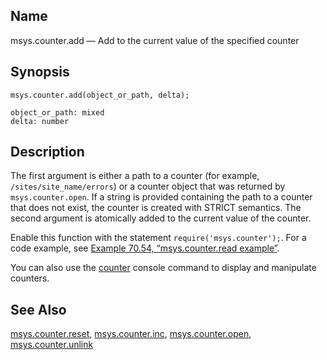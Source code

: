 <a name="lua.ref.msys.counter.add"></a>
## Name

msys.counter.add — Add to the current value of the specified counter

<a name="idp17778752"></a>
## Synopsis

`msys.counter.add(object_or_path, delta);`

```
object_or_path: mixed
delta: number
```
<a name="idp17781712"></a>
## Description

The first argument is either a path to a counter (for example, `/sites/site_name/errors`) or a counter object that was returned by `msys.counter.open`. If a string is provided containing the path to a counter that does not exist, the counter is created with STRICT semantics. The second argument is atomically added to the current value of the counter.

Enable this function with the statement `require('msys.counter');`. For a code example, see [Example 70.54, “msys.counter.read example”](lua.ref.msys.counter.read.php#lua.ref.msys.counter.read.example "Example 70.54. msys.counter.read example").

You can also use the [counter](console_commands.counter.php "counter") console command to display and manipulate counters.

<a name="idp17787376"></a>
## See Also

[msys.counter.reset](lua.ref.msys.counter.reset.php "msys.counter.reset"), [msys.counter.inc](lua.ref.msys.counter.inc.php "msys.counter.inc"), [msys.counter.open](lua.ref.msys.counter.open.php "msys.counter.open"), [msys.counter.unlink](lua.ref.msys.counter.unlink.php "msys.counter.unlink")
